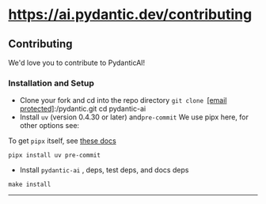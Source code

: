 # https://ai.pydantic.dev/contributing

<!--
URL: https://ai.pydantic.dev/contributing
title: Contributing - PydanticAI
url: https://ai.pydantic.dev/contributing/
hostname: pydantic.dev
description: Agent Framework / shim to use Pydantic with LLMs
sitename: ai.pydantic.dev
date: 2024-01-01
categories: []
tags: []
image: https://ai.pydantic.dev/assets/images/social/contributing.png
pagetype: website
filedate: 2024-12-14
-->

## Contributing

We'd love you to contribute to PydanticAI!

### Installation and Setup

- Clone your fork and cd into the repo directory
`git clone `[[email protected]](/cdn-cgi/l/email-protection):<your username>/pydantic.git
cd pydantic-ai
- Install
`uv`
(version 0.4.30 or later) and`pre-commit`
We use pipx here, for other options see:

To get `pipx`
itself, see [these docs](https://pypa.github.io/pipx/)

```
pipx install uv pre-commit
```
- Install
`pydantic-ai`
, deps, test deps, and docs deps
```
make install
```

---
